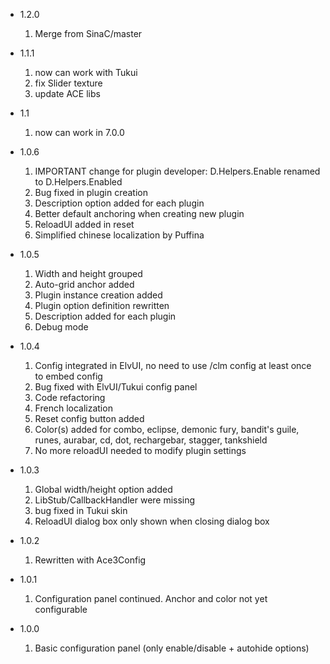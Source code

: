 * 1.2.0
    1. Merge from SinaC/master

* 1.1.1
    1. now can work with Tukui
	2. fix Slider texture
	3. update ACE libs

* 1.1
    1. now can work in 7.0.0

* 1.0.6
    1. IMPORTANT change for plugin developer: D.Helpers.Enable renamed to D.Helpers.Enabled
    1. Bug fixed in plugin creation
    1. Description option added for each plugin
    1. Better default anchoring when creating new plugin
    1. ReloadUI added in reset
    1. Simplified chinese localization by Puffina

* 1.0.5
    1. Width and height grouped
    1. Auto-grid anchor added
    1. Plugin instance creation added
    1. Plugin option definition rewritten
    1. Description added for each plugin
    1. Debug mode

* 1.0.4
    1. Config integrated in ElvUI, no need to use /clm config at least once to embed config
    1. Bug fixed with ElvUI/Tukui config panel
    1. Code refactoring
    1. French localization
    1. Reset config button added
    1. Color(s) added for combo, eclipse, demonic fury, bandit's guile, runes, aurabar, cd, dot, rechargebar, stagger, tankshield
    1. No more reloadUI needed to modify plugin settings

* 1.0.3
    1. Global width/height option added
    1. LibStub/CallbackHandler were missing
    1. bug fixed in Tukui skin
    1. ReloadUI dialog box only shown when closing dialog box

* 1.0.2
    1. Rewritten with Ace3Config

* 1.0.1
    1. Configuration panel continued. Anchor and color not yet configurable

* 1.0.0
    1. Basic configuration panel (only enable/disable + autohide options)